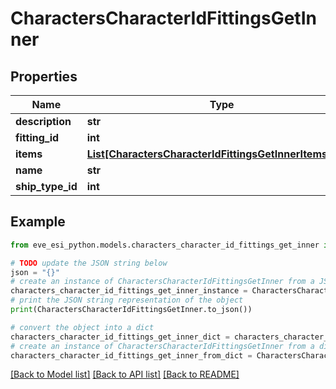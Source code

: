 # CharactersCharacterIdFittingsGetInner


## Properties

Name | Type | Description | Notes
------------ | ------------- | ------------- | -------------
**description** | **str** |  | 
**fitting_id** | **int** |  | 
**items** | [**List[CharactersCharacterIdFittingsGetInnerItemsInner]**](CharactersCharacterIdFittingsGetInnerItemsInner.md) |  | 
**name** | **str** |  | 
**ship_type_id** | **int** |  | 

## Example

```python
from eve_esi_python.models.characters_character_id_fittings_get_inner import CharactersCharacterIdFittingsGetInner

# TODO update the JSON string below
json = "{}"
# create an instance of CharactersCharacterIdFittingsGetInner from a JSON string
characters_character_id_fittings_get_inner_instance = CharactersCharacterIdFittingsGetInner.from_json(json)
# print the JSON string representation of the object
print(CharactersCharacterIdFittingsGetInner.to_json())

# convert the object into a dict
characters_character_id_fittings_get_inner_dict = characters_character_id_fittings_get_inner_instance.to_dict()
# create an instance of CharactersCharacterIdFittingsGetInner from a dict
characters_character_id_fittings_get_inner_from_dict = CharactersCharacterIdFittingsGetInner.from_dict(characters_character_id_fittings_get_inner_dict)
```
[[Back to Model list]](../README.md#documentation-for-models) [[Back to API list]](../README.md#documentation-for-api-endpoints) [[Back to README]](../README.md)


